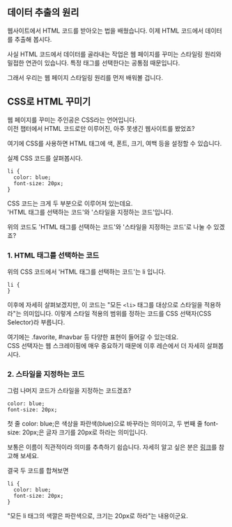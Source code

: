 ## 데이터 추출의 원리

웹사이트에서 HTML 코드를 받아오는 법을 배웠습니다. 이제 HTML 코드에서 데이터를 추출해 봅시다.

사실 HTML 코드에서 데이터를 골라내는 작업은 웹 페이지를 꾸미는 스타일링 원리와 밀접한 연관이 있습니다. 특정 태그를 선택한다는 공통점 때문입니다.

그래서 우리는 웹 페이지 스타일링 원리를 먼저 배워볼 겁니다.

## CSS로 HTML 꾸미기
웹 페이지를 꾸미는 주인공은 CSS라는 언어입니다.  
이전 챕터에서 HTML 코드로만 이루어진, 아주 못생긴 웹사이트를 봤었죠?

여기에 CSS를 사용하면 HTML 태그에 색, 폰트, 크기, 여백 등을 설정할 수 있습니다. 

실제 CSS 코드를 살펴봅시다.
```
li {
  color: blue;
  font-size: 20px;
}
```
CSS 코드는 크게 두 부분으로 이루어져 있는데요.  
'HTML 태그를 선택하는 코드'와 '스타일을 지정하는 코드'입니다.

위의 코드도 'HTML 태그를 선택하는 코드'와 '스타일을 지정하는 코드'로 나눌 수 있겠죠?   
   
### 1. HTML 태그를 선택하는 코드   

위의 CSS 코드에서 'HTML 태그를 선택하는 코드'는 li 입니다.
```
li {
}
```
이후에 자세히 살펴보겠지만, 이 코드는 "모든 ```<li>``` 태그를 대상으로 스타일을 적용하라"는 의미입니다.
이렇게 스타일 적용의 범위를 정하는 코드를 CSS 선택자(CSS Selector)라 부릅니다.

여기에는 .favorite, #navbar 등 다양한 표현이 들어갈 수 있는데요.  
CSS 선택자는 웹 스크레이핑에 매우 중요하기 때문에 이후 레슨에서 더 자세히 살펴봅시다.

### 2. 스타일을 지정하는 코드
그럼 나머지 코드가 스타일을 지정하는 코드겠죠?
```
color: blue;
font-size: 20px;
```
첫 줄 color: blue;은 색상을 파란색(blue)으로 바꾸라는 의미이고,
두 번째 줄 font-size: 20px;은 글자 크기를 20px로 하라는 의미입니다.

보통은 이름이 직관적이라 의미를 추측하기 쉽습니다. 자세히 알고 싶은 분은 [링크](https://www.w3schools.com/cssref/)를 참고해 보세요.

결국 두 코드를 합쳐보면
```
li {
  color: blue;
  font-size: 20px;
}
```
"모든 li 태그의 색깔은 파란색으로, 크기는 20px로 하라"는 내용이군요.
